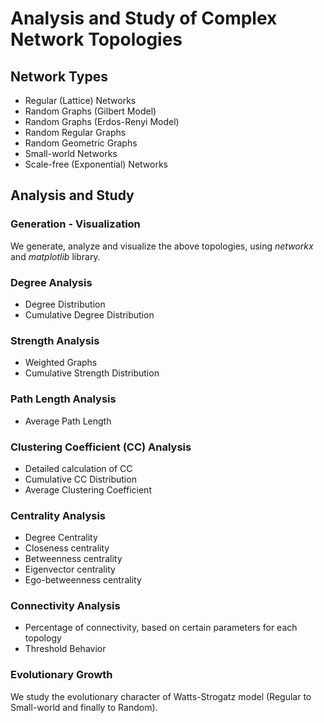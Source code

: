 # Analysis and Study of Complex Network Topologies

## Network Types
* Regular (Lattice) Networks
* Random Graphs (Gilbert Model)
* Random Graphs (Erdos-Renyi Model)
* Random Regular Graphs
* Random Geometric Graphs
* Small-world Networks
* Scale-free (Exponential) Networks

## Analysis and Study

### Generation - Visualization
We generate, analyze and visualize the above topologies, using *networkx* and *matplotlib* library.

### Degree Analysis
* Degree Distribution
* Cumulative Degree Distribution

### Strength Analysis
* Weighted Graphs
* Cumulative Strength Distribution

### Path Length Analysis
* Average Path Length

### Clustering Coefficient (CC) Analysis
* Detailed calculation of CC
* Cumulative CC Distribution
* Average Clustering Coefficient

### Centrality Analysis
* Degree Centrality
* Closeness centrality
* Betweenness centrality
* Eigenvector centrality
* Ego-betweenness centrality

### Connectivity Analysis
* Percentage of connectivity, based on certain parameters for each topology
* Threshold Behavior

### Evolutionary Growth
We study the evolutionary character of Watts-Strogatz model (Regular to Small-world and finally to Random).
